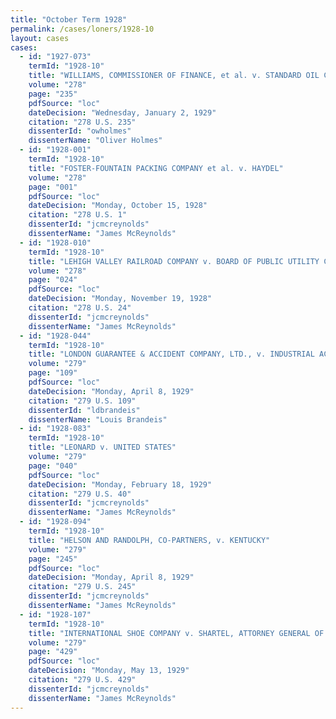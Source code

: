 ```yaml
---
title: "October Term 1928"
permalink: /cases/loners/1928-10
layout: cases
cases:
  - id: "1927-073"
    termId: "1928-10"
    title: "WILLIAMS, COMMISSIONER OF FINANCE, et al. v. STANDARD OIL COMPANY OF LOUISIANA"
    volume: "278"
    page: "235"
    pdfSource: "loc"
    dateDecision: "Wednesday, January 2, 1929"
    citation: "278 U.S. 235"
    dissenterId: "owholmes"
    dissenterName: "Oliver Holmes"
  - id: "1928-001"
    termId: "1928-10"
    title: "FOSTER-FOUNTAIN PACKING COMPANY et al. v. HAYDEL"
    volume: "278"
    page: "001"
    pdfSource: "loc"
    dateDecision: "Monday, October 15, 1928"
    citation: "278 U.S. 1"
    dissenterId: "jcmcreynolds"
    dissenterName: "James McReynolds"
  - id: "1928-010"
    termId: "1928-10"
    title: "LEHIGH VALLEY RAILROAD COMPANY v. BOARD OF PUBLIC UTILITY COMMISSIONERS et al."
    volume: "278"
    page: "024"
    pdfSource: "loc"
    dateDecision: "Monday, November 19, 1928"
    citation: "278 U.S. 24"
    dissenterId: "jcmcreynolds"
    dissenterName: "James McReynolds"
  - id: "1928-044"
    termId: "1928-10"
    title: "LONDON GUARANTEE & ACCIDENT COMPANY, LTD., v. INDUSTRIAL ACCIDENT COMMISSION OF CALIFORNIA et al."
    volume: "279"
    page: "109"
    pdfSource: "loc"
    dateDecision: "Monday, April 8, 1929"
    citation: "279 U.S. 109"
    dissenterId: "ldbrandeis"
    dissenterName: "Louis Brandeis"
  - id: "1928-083"
    termId: "1928-10"
    title: "LEONARD v. UNITED STATES"
    volume: "279"
    page: "040"
    pdfSource: "loc"
    dateDecision: "Monday, February 18, 1929"
    citation: "279 U.S. 40"
    dissenterId: "jcmcreynolds"
    dissenterName: "James McReynolds"
  - id: "1928-094"
    termId: "1928-10"
    title: "HELSON AND RANDOLPH, CO-PARTNERS, v. KENTUCKY"
    volume: "279"
    page: "245"
    pdfSource: "loc"
    dateDecision: "Monday, April 8, 1929"
    citation: "279 U.S. 245"
    dissenterId: "jcmcreynolds"
    dissenterName: "James McReynolds"
  - id: "1928-107"
    termId: "1928-10"
    title: "INTERNATIONAL SHOE COMPANY v. SHARTEL, ATTORNEY GENERAL OF MISSOURI, et al."
    volume: "279"
    page: "429"
    pdfSource: "loc"
    dateDecision: "Monday, May 13, 1929"
    citation: "279 U.S. 429"
    dissenterId: "jcmcreynolds"
    dissenterName: "James McReynolds"
---
```

